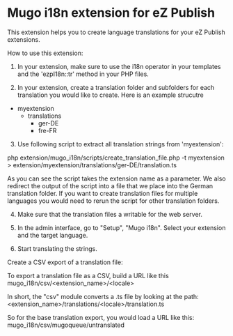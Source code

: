 Mugo i18n extension for eZ Publish
==================================

This extension helps you to create language translations for your eZ Publish extensions.

How to use this extension:

1) In your extension, make sure to use the i18n operator in your templates and the 'ezpI18n::tr' method in your PHP files.

2) In your extension, create a translation folder and subfolders for each translation you would like to create. Here is an
example strucutre

* myextension
    * translations
        * ger-DE
        * fre-FR


3) Use following script to extract all translation strings from 'myextension':

php extension/mugo_i18n/scripts/create_translation_file.php -t myextension > extension/myextension/translations/ger-DE/translation.ts

As you can see the script takes the extension name as a parameter. We also redirect the output of the script into a file that we place into the German translation folder. If you want to create translation files for multiple languages you would need to rerun the script for other translation folders.

4) Make sure that the translation files a writable for the web server.

5) In the admin interface, go to "Setup", "Mugo i18n". Select your extension and the target language.

6) Start translating the strings.

Create a CSV export of a translation file:

To export a translation file as a CSV, build a URL like this
mugo_i18n/csv/&lt;extension_name&gt;/&lt;locale&gt;

In short, the "csv" module converts a .ts file by looking at the path: &lt;extension_name&gt;/translations/&lt;locale&gt;/translation.ts

So for the base translation export, you would load a URL like this:
mugo_i18n/csv/mugoqueue/untranslated